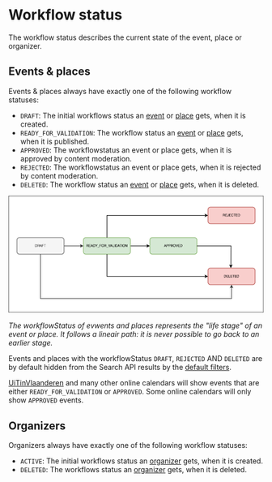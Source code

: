 # Workflow status

The workflow status describes the current state of the event, place or organizer.

## Events & places

Events & places always have exactly one of the following workflow statuses:

* `DRAFT`: The initial workflows status an [event](../events/create.md) or [place](../places/create.md) gets, when it is created. 
* `READY_FOR_VALIDATION`: The workflow status an [event](../events/publish.md) or [place](../places/publish.md) gets, when it is published.
* `APPROVED`: The workflowstatus an event or place gets, when it is approved by content moderation.
* `REJECTED`: The workflowstatus an event or place gets, when it is rejected by content moderation.
* `DELETED`: The workflow status an [event](../events/delete.md) or [place](../places/delete.md) gets, when it is deleted.

![wfstatus.png](../../../assets/images/wfstatus.png)

*The workflowStatus of evwents and places represents the "life stage" of an event or place. It follows a lineair path: it is never possible to go back to an earlier stage.*

Events and places with the workflowStatus `DRAFT`, `REJECTED` AND `DELETED` are by default hidden from the Search API results by the [default filters](../../search-api/filters/default-filters).

[UiTinVlaanderen](https://www.uitinvlaanderen.be) and many other online calendars will show events that are either `READY_FOR_VALIDATION` or `APPROVED`.
Some online calendars will only show `APPROVED` events.


## Organizers

Organizers always have exactly one of the following workflow statuses:

* `ACTIVE`: The initial workflows status an [organizer](../organizers/create.md) gets, when it is created.
* `DELETED`: The workflows status an [organizer](../organizers/delete.md) gets, when it is deleted.

